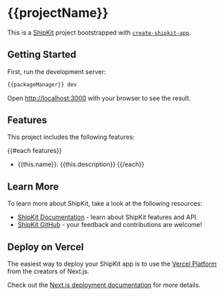 # {{projectName}}

This is a [ShipKit](https://shipkit.io) project bootstrapped with [`create-shipkit-app`](https://www.npmjs.com/package/create-shipkit-app).

## Getting Started

First, run the development server:

```bash
{{packageManager}} dev
```

Open [http://localhost:3000](http://localhost:3000) with your browser to see the result.

## Features

This project includes the following features:

{{#each features}}
- {{this.name}}: {{this.description}}
{{/each}}

## Learn More

To learn more about ShipKit, take a look at the following resources:

- [ShipKit Documentation](https://shipkit.io/docs) - learn about ShipKit features and API.
- [ShipKit GitHub](https://github.com/shipkit-io/shipkit) - your feedback and contributions are welcome!

## Deploy on Vercel

The easiest way to deploy your ShipKit app is to use the [Vercel Platform](https://vercel.com/new) from the creators of Next.js.

Check out the [Next.js deployment documentation](https://nextjs.org/docs/deployment) for more details.